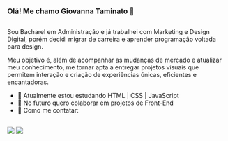 ### Olá! Me chamo Giovanna Taminato 👋

##

Sou Bacharel em Administração e já trabalhei com Marketing e Design Digital, porém decidi migrar de carreira e aprender programação voltada para design.

Meu objetivo é, além de acompanhar as mudanças de mercado e atualizar meu conhecimento, me tornar apta a entregar projetos visuais que permitem interação e criação de experiências únicas, eficientes e encantadoras.

- 🌸 Atualmente estou estudando HTML | CSS | JavaScript
- 💮 No futuro quero colaborar em projetos de Front-End
- 🌺 Como me contatar:

##

<div> 

  <a href="https://www.instagram.com/giovannataminato/" target="_blank"><img src="https://img.shields.io/badge/-Instagram-%23E4405F?style=for-the-badge&logo=instagram&logoColor=white" target="_blank"></a>
  <a href="https://www.linkedin.com/in/giovanna-taminato/" target="_blank"><img src="https://img.shields.io/badge/-LinkedIn-%230077B5?style=for-the-badge&logo=linkedin&logoColor=white" target="_blank"></a> 
    
</div>

<!--
**gitaminato/gitaminato** is a ✨ _special_ ✨ repository because its `README.md` (this file) appears on your GitHub profile.

Here are some ideas to get you started:

- 🔭 I’m currently working on ...
- 🌱 I’m currently learning ...
- 👯 I’m looking to collaborate on ...
- 🤔 I’m looking for help with ...
- 💬 Ask me about ...
- 📫 How to reach me: ...
- 😄 Pronouns: ...
- ⚡ Fun fact: ...
-->
